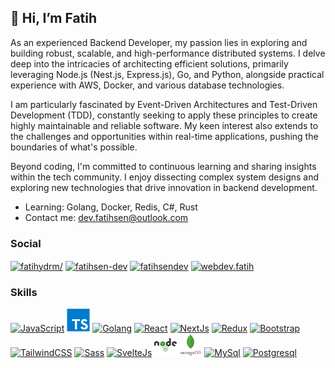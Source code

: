 ## 👋 Hi, I’m Fatih

As an experienced Backend Developer, my passion lies in exploring and building robust, scalable, and high-performance distributed systems. I delve deep into the intricacies of architecting efficient solutions, primarily leveraging Node.js (Nest.js, Express.js), Go, and Python, alongside practical experience with AWS, Docker, and various database technologies.

I am particularly fascinated by Event-Driven Architectures and Test-Driven Development (TDD), constantly seeking to apply these principles to create highly maintainable and reliable software. My keen interest also extends to the challenges and opportunities within real-time applications, pushing the boundaries of what's possible.

Beyond coding, I'm committed to continuous learning and sharing insights within the tech community. I enjoy dissecting complex system designs and exploring new technologies that drive innovation in backend development.

-  Learning: Golang, Docker, Redis, C#, Rust
-  Contact me: dev.fatihsen@outlook.com

### Social
<p align="left">
<a href="https://linkedin.com/in/fatihydrm/" target="blank"><img align="center" src="https://raw.githubusercontent.com/rahuldkjain/github-profile-readme-generator/master/src/images/icons/Social/linked-in-alt.svg" alt="fatihydrm/" height="30" width="40" /></a>
<a href="https://codepen.io/fatihsen-dev" target="blank"><img align="center" src="https://raw.githubusercontent.com/rahuldkjain/github-profile-readme-generator/master/src/images/icons/Social/codepen.svg" alt="fatihsen-dev" height="30" width="40" /></a>
<a href="https://twitter.com/fatihsendev" target="blank"><img align="center" src="https://raw.githubusercontent.com/rahuldkjain/github-profile-readme-generator/master/src/images/icons/Social/twitter.svg" alt="fatihsendev" height="30" width="40" /></a>
<a href="https://instagram.com/webdev.fatih" target="blank"><img align="center" src="https://raw.githubusercontent.com/rahuldkjain/github-profile-readme-generator/master/src/images/icons/Social/instagram.svg" alt="webdev.fatih" height="30" width="40" /></a>
</p>

### Skills

<p align="left">
  <a href="https://developer.mozilla.org/en-US/docs/Web/JavaScript" target="_blank" rel="noreferrer"><img src="https://raw.githubusercontent.com/danielcranney/readme-generator/main/public/icons/skills/javascript-colored.svg" width="36" height="36" alt="JavaScript" /></a>
  <a href="https://www.typescriptlang.org/" target="_blank" rel="noreferrer"><img src="https://raw.githubusercontent.com/devicons/devicon/master/icons/typescript/typescript-original.svg" width="37" height="37" alt="Typescript" /></a>
  <a href="https://go.dev/" target="_blank" rel="noreferrer"><img src="https://upload.wikimedia.org/wikipedia/commons/0/05/Go_Logo_Blue.svg" width="37" height="37" alt="Golang" /></a>
  <a href="https://reactjs.org/" target="_blank" rel="noreferrer"><img src="https://raw.githubusercontent.com/danielcranney/readme-generator/main/public/icons/skills/react-colored.svg" width="36" height="36" alt="React" /></a>
  <a href="https://nextjs.org" target="_blank" rel="noreferrer"><img src="https://raw.githubusercontent.com/danielcranney/readme-generator/main/public/icons/skills/nextjs-colored.svg" width="36" height="36" alt="NextJs" /></a>
  <a href="https://redux.js.org/" target="_blank" rel="noreferrer"><img src="https://raw.githubusercontent.com/danielcranney/readme-generator/main/public/icons/skills/redux-colored.svg" width="36" height="36" alt="Redux" /></a>
  <a href="https://getbootstrap.com/" target="_blank" rel="noreferrer"><img src="https://raw.githubusercontent.com/danielcranney/readme-generator/main/public/icons/skills/bootstrap-colored.svg" width="36" height="36" alt="Bootstrap" /></a>
  <a href="https://tailwindcss.com/" target="_blank" rel="noreferrer"><img src="https://raw.githubusercontent.com/danielcranney/readme-generator/main/public/icons/skills/tailwindcss-colored.svg" width="36" height="36" alt="TailwindCSS" /></a>
  <a href="https://sass-lang.com/" target="_blank" rel="noreferrer"><img src="https://raw.githubusercontent.com/danielcranney/readme-generator/main/public/icons/skills/sass-colored.svg" width="36" height="36" alt="Sass" /></a>
  <a href="https://svelte.dev/" target="_blank" rel="noreferrer"><img src="https://upload.wikimedia.org/wikipedia/commons/1/1b/Svelte_Logo.svg" width="32" height="32" alt="SvelteJs" /></a>
  <a href="https://nodejs.org/" target="_blank" rel="noreferrer"><img src="https://raw.githubusercontent.com/devicons/devicon/master/icons/nodejs/nodejs-original-wordmark.svg" width="36" height="36" alt="NodeJs" /></a>
  <a href="https://www.mongodb.com/" target="_blank" rel="noreferrer"><img src="https://raw.githubusercontent.com/devicons/devicon/master/icons/mongodb/mongodb-original-wordmark.svg" width="36" height="36" alt="MongoDb" /></a>
  <a href="https://www.mysql.com/" target="_blank" rel="noreferrer"><img src="https://upload.wikimedia.org/wikipedia/en/d/dd/MySQL_logo.svg" width="36" height="36" alt="MySql" /></a>
  <a href="https://www.postgresql.org/" target="_blank" rel="noreferrer"><img src="https://upload.wikimedia.org/wikipedia/commons/2/29/Postgresql_elephant.svg" width="36" height="36" alt="Postgresql" /></a>
